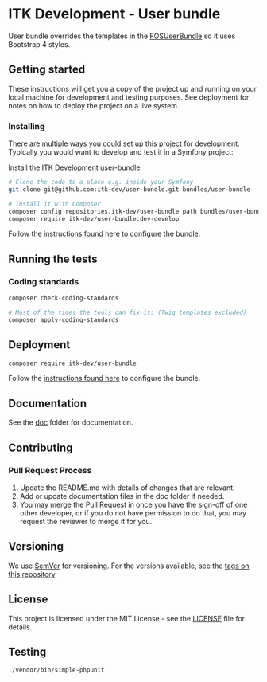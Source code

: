 # ITK Development - User bundle

User bundle overrides the templates in the [FOSUserBundle](https://github.com/FriendsOfSymfony/FOSUserBundle) so it uses
Bootstrap 4 styles.

## Getting started

These instructions will get you a copy of the project up and running on your local machine for development and testing purposes. See deployment for notes on how to deploy the project on a live system.

### Installing

There are multiple ways you could set up this project for development. Typically you would want to develop and test it in a Symfony project:

Install the ITK Development user-bundle:

```bash
# Clone the code to a place e.g. inside your Symfony
git clone git@github.com:itk-dev/user-bundle.git bundles/user-bundle

# Install it with Composer
composer config repositories.itk-dev/user-bundle path bundles/user-bundle
composer require itk-dev/user-bundle:dev-develop
```

Follow the [instructions found here](doc/configuration.md) to configure the bundle.

## Running the tests

### Coding standards

```bash
composer check-coding-standards

# Most of the times the tools can fix it: (Twig templates excluded)
composer apply-coding-standards
```
## Deployment

```bash
composer require itk-dev/user-bundle
```

Follow the [instructions found here](doc/configuration.md) to configure the bundle.

## Documentation

See the [doc](doc) folder for documentation.

## Contributing

### Pull Request Process

1. Update the README.md with details of changes that are relevant.
2. Add or update documentation files in the doc folder if needed.
3. You may merge the Pull Request in once you have the sign-off of one other developer, or if you
   do not have permission to do that, you may request the reviewer to merge it for you.

## Versioning

We use [SemVer](http://semver.org/) for versioning. For the versions available, see the [tags on this repository](https://github.com/itk-dev/user-bundle/tags).

## License

This project is licensed under the MIT License - see the [LICENSE](LICENSE) file for details.

## Testing

```sh
./vendor/bin/simple-phpunit
```
